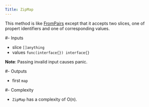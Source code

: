 ```yaml
---
Title: ZipMap
---
```


This method is like [FromPairs](#content-slices-frompairs) except that it accepts two slices, one of propert
identifiers and one of corresponding values.

#- Inputs
- slice `[]anything`
- values `func(interface{}) interface{}`


**Note**: Passing invalid input causes panic.

#- Outputs
- first `map`

#- Complexity
- `ZipMap` has a complexity of O(n).
